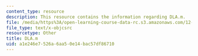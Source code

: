 ```yaml
---
content_type: resource
description: This resource contains the information regarding DLA.m.
file: /media/https%3A/open-learning-course-data-rc.s3.amazonaws.com/12-086-modeling-environmental-complexity-fall-2014/a1e246e7526a6aa50e14bac57df86710_DLA.m
file_type: text/x-objcsrc
resourcetype: Other
title: DLA.m
uid: a1e246e7-526a-6aa5-0e14-bac57df86710
---
```

